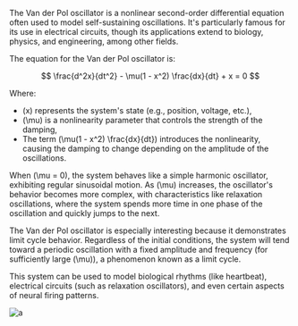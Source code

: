 The Van der Pol oscillator is a nonlinear second-order differential equation often used to model self-sustaining oscillations. It's particularly famous for its use in electrical circuits, though its applications extend to biology, physics, and engineering, among other fields.

The equation for the Van der Pol oscillator is:

$$
\frac{d^2x}{dt^2} - \mu(1 - x^2) \frac{dx}{dt} + x = 0
$$

Where:
- \(x\) represents the system's state (e.g., position, voltage, etc.),
- \(\mu\) is a nonlinearity parameter that controls the strength of the damping,
- The term \(\mu(1 - x^2) \frac{dx}{dt}\) introduces the nonlinearity, causing the damping to change depending on the amplitude of the oscillations.

When \(\mu = 0\), the system behaves like a simple harmonic oscillator, exhibiting regular sinusoidal motion. As \(\mu\) increases, the oscillator's behavior becomes more complex, with characteristics like relaxation oscillations, where the system spends more time in one phase of the oscillation and quickly jumps to the next.

The Van der Pol oscillator is especially interesting because it demonstrates limit cycle behavior. Regardless of the initial conditions, the system will tend toward a periodic oscillation with a fixed amplitude and frequency (for sufficiently large \(\mu\)), a phenomenon known as a limit cycle.

This system can be used to model biological rhythms (like heartbeat), electrical circuits (such as relaxation oscillators), and even certain aspects of neural firing patterns.



![a](https://github.com/user-attachments/assets/919a78ef-18a1-4387-b05e-be8443145e3c)
